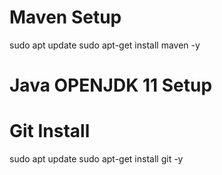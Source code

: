 # Maven Setup
sudo apt update
sudo apt-get install maven -y

# Java OPENJDK 11 Setup


# Git Install
sudo apt update
sudo apt-get install git -y

